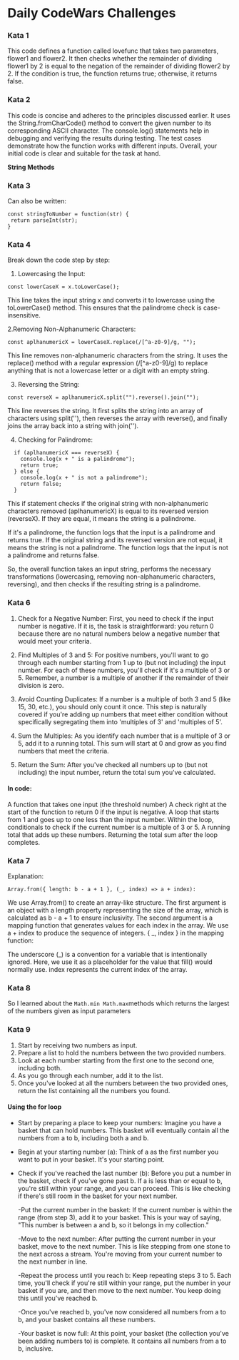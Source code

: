 # Daily CodeWars Challenges

### Kata 1
This code defines a function called lovefunc that takes two parameters, flower1 and flower2. It then checks whether the remainder of dividing flower1 by 2 is equal to the negation of the remainder of dividing flower2 by 2. If the condition is true, the function returns true; otherwise, it returns false.

### Kata 2
This code is concise and adheres to the principles discussed earlier. It uses the String.fromCharCode() method to convert the given number to its corresponding ASCII character. The console.log() statements help in debugging and verifying the results during testing. The test cases demonstrate how the function works with different inputs. Overall, your initial code is clear and suitable for the task at hand.

**String Methods**

### Kata 3
Can also be written:

```
const stringToNumber = function(str) {
 return parseInt(str);
}
```

### Kata 4
Break down the code step by step:

1. Lowercasing the Input:

```
const lowerCaseX = x.toLowerCase();
```

This line takes the input string x and converts it to lowercase using the toLowerCase() method. This ensures that the palindrome check is case-insensitive.

2.Removing Non-Alphanumeric Characters:

```
const aplhanumericX = lowerCaseX.replace(/[^a-z0-9]/g, "");
```

This line removes non-alphanumeric characters from the string. It uses the replace() method with a regular expression (/[^a-z0-9]/g) to replace anything that is not a lowercase letter or a digit with an empty string.

3. Reversing the String:

```
const reverseX = aplhanumericX.split("").reverse().join("");
```

This line reverses the string. It first splits the string into an array of characters using split(''), then reverses the array with reverse(), and finally joins the array back into a string with join('').

4. Checking for Palindrome:

```
  if (aplhanumericX === reverseX) {
    console.log(x + " is a palindrome");
    return true;
  } else {
    console.log(x + " is not a palindrome");
    return false;
  }
```

This if statement checks if the original string with non-alphanumeric characters removed (aplhanumericX) is equal to its reversed version (reverseX). If they are equal, it means the string is a palindrome.

If it's a palindrome, the function logs that the input is a palindrome and returns true.
If the original string and its reversed version are not equal, it means the string is not a palindrome.
The function logs that the input is not a palindrome and returns false.

So, the overall function takes an input string, performs the necessary transformations (lowercasing, removing non-alphanumeric characters, reversing), and then checks if the resulting string is a palindrome.


### Kata 6
1. Check for a Negative Number: First, you need to check if the input number is negative. If it is, the task is straightforward: you return 0 because there are no natural numbers below a negative number that would meet your criteria.

2. Find Multiples of 3 and 5: For positive numbers, you'll want to go through each number starting from 1 up to (but not including) the input number. For each of these numbers, you'll check if it's a multiple of 3 or 5. Remember, a number is a multiple of another if the remainder of their division is zero.

3. Avoid Counting Duplicates: If a number is a multiple of both 3 and 5 (like 15, 30, etc.), you should only count it once. This step is naturally covered if you're adding up numbers that meet either condition without specifically segregating them into 'multiples of 3' and 'multiples of 5'.

4. Sum the Multiples: As you identify each number that is a multiple of 3 or 5, add it to a running total. This sum will start at 0 and grow as you find numbers that meet the criteria.

5. Return the Sum: After you've checked all numbers up to (but not including) the input number, return the total sum you've calculated.

#### In code: 

A function that takes one input (the threshold number)
A check right at the start of the function to return 0 if the input is negative.
A loop that starts from 1 and goes up to one less than the input number.
Within the loop, conditionals to check if the current number is a multiple of 3 or 5.
A running total that adds up these numbers.
Returning the total sum after the loop completes.

### Kata 7
Explanation:
```
Array.from({ length: b - a + 1 }, (_, index) => a + index):
```

We use Array.from() to create an array-like structure.
The first argument is an object with a length property representing the size of the array, which is calculated as b - a + 1 to ensure inclusivity.
The second argument is a mapping function that generates values for each index in the array. We use a + index to produce the sequence of integers.
{ _, index } in the mapping function:

The underscore (_) is a convention for a variable that is intentionally ignored. Here, we use it as a placeholder for the value that fill() would normally use.
index represents the current index of the array.


### Kata 8
So I learned about the `Math.min Math.max`methods which returns the largest of the numbers given as input
parameters


### Kata 9
1. Start by receiving two numbers as input.
2. Prepare a list to hold the numbers between the two provided numbers.
3. Look at each number starting from the first one to the second one, including both.
4. As you go through each number, add it to the list.
5. Once you've looked at all the numbers between the two provided ones, return the list containing all the numbers you found.

#### Using the for loop

- Start by preparing a place to keep your numbers: Imagine you have a basket that can hold numbers. This basket will eventually contain all the numbers from a to b, including both a and b.

- Begin at your starting number (a): Think of a as the first number you want to put in your basket. It's your starting point.

- Check if you've reached the last number (b): Before you put a number in the basket, check if you've gone past b. If a is less than or equal to b, you're still within your range, and you can proceed. This is like checking if there's still room in the basket for your next number.

  -Put the current number in the basket: If the current number is within the range (from step 3), add it to your basket. This is your way of saying, "This number is between a and b, so it belongs in my collection."

  -Move to the next number: After putting the current number in your basket, move to the next number. This is like stepping from one stone to the next across a stream. You're moving from your current number to the next number in line.

  -Repeat the process until you reach b: Keep repeating steps 3 to 5. Each time, you'll check if you're still within your range, put the number in your basket if you are, and then move to the next number. You keep doing this until you've reached b.

  -Once you've reached b, you've now considered all numbers from a to b, and your basket contains all these numbers.

  -Your basket is now full: At this point, your basket (the collection you've been adding numbers to) is complete. It contains all numbers from a to b, inclusive.

